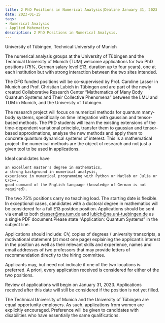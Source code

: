 ```yaml
---
title: 2 PhD Positions in Numerical Analysis|Dealine January 31, 2023
date: 2023-01-15
tags:
- Numerical Analysis
- Applied Mahematics
description: 2 PhD Positions in Numerical Analysis.
---
```


University of Tübingen, Technical University of Munich

The numerical analysis groups at the University of Tübingen and the Technical University of Munich (TUM) welcome applications for two PhD positions (75%, German salary level E13, duration up to four years), one at each institution but with strong interaction between the two sites intended.

The DFG funded positions will be co-supervised by Prof. Caroline Lasser in Munich and Prof. Christian Lubich in Tübingen and are part of the newly created Collaborative Research Center “Mathematics of Many Body Quantum Systems and Their Collective Phenomena” between the LMU and TUM in Munich, and the University of Tübingen. 

The research project will focus on numerical methods for quantum many-body systems, specifically on time integration with gaussian and tensor-based methods. The PhD students will learn the existing extensions of the time-dependent variational principle, transfer them to gaussian and tensor-based approximations, analyse the new methods and apply them to concrete quantum dynamical systems of interest. This is a mathematical project: the numerical methods are the object of research and not just a given tool to be used in applications.

Ideal candidates have

    an excellent master's degree in mathematics,
    a strong background in numerical analysis,
    experience in numerical programming with Python or Matlab or Julia or C/C++,
    good command of the English language (knowledge of German is not required).

The two 75% positions carry no teaching load. The starting date is flexible. In exceptional cases, candidates with a doctoral degree in mathematics will be considered for a full E13 postdoc position.
Applications should be sent via email to both classer@ma.tum.de and lubich@na.uni-tuebingen.de as a single PDF document.Please state “Application: Quantum Systems” in the subject line.

Applications should include: CV, copies of degrees / university transcripts, a motivational statement (at most one page) explaining the applicant’s interest in the position as well as their relevant skills and experience, names and email addresses of two professors that may provide letters of recommendation directly to the hiring committee. 

Applicants may, but need not indicate if one of the two locations is preferred. A priori, every application received is considered for either of the two positions.

Review of applications will begin on January 31, 2023. Applications received after this date will still be considered if the position is not yet filled.

The Technical University of Munich and the University of Tübingen are equal opportunity employers. As such, applications from women are explicitly encouraged. Preference will be given to candidates with disabilities who have essentially the same qualifications.
